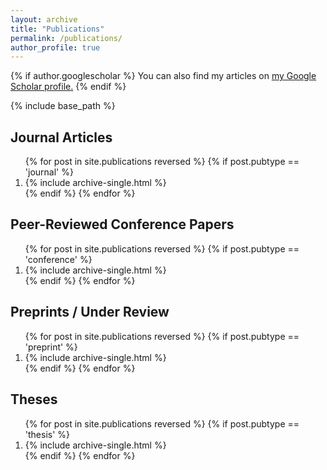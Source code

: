 ```yaml
---
layout: archive
title: "Publications"
permalink: /publications/
author_profile: true
---
```


{% if author.googlescholar %}
  You can also find my articles on <u><a href="{{author.googlescholar}}">my Google Scholar profile</a>.</u>
{% endif %}

{% include base_path %}

Journal Articles
---
<ol>
{% for post in site.publications reversed %}
	{% if post.pubtype == 'journal' %}
  		<li> {% include archive-single.html %} </li>
	{% endif %}
{% endfor %}
</ol>

Peer-Reviewed Conference Papers
---
<ol>
{% for post in site.publications reversed %}
	{% if post.pubtype == 'conference' %}
  		<li> {% include archive-single.html %} </li>
	{% endif %}
{% endfor %}
</ol>

Preprints / Under Review
---
<ol>
{% for post in site.publications reversed %}
	{% if post.pubtype == 'preprint' %}
  		<li> {% include archive-single.html %} </li>
	{% endif %}
{% endfor %}
</ol>

Theses
---
<ol>
{% for post in site.publications reversed %}
	{% if post.pubtype == 'thesis' %}
  		<li> {% include archive-single.html %} </li>
	{% endif %}
{% endfor %}
</ol>